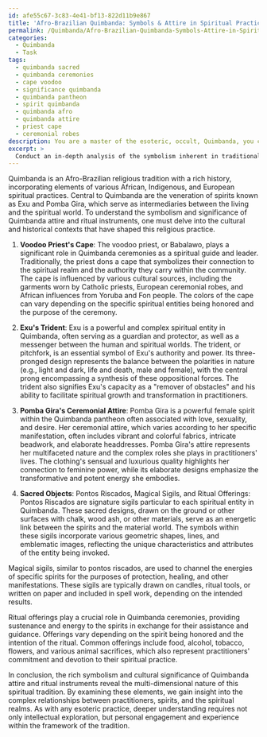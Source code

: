 ```yaml
---
id: afe55c67-3c83-4e41-bf13-822d11b9e867
title: 'Afro-Brazilian Quimbanda: Symbols & Attire in Spiritual Practice'
permalink: /Quimbanda/Afro-Brazilian-Quimbanda-Symbols-Attire-in-Spiritual-Practice/
categories:
  - Quimbanda
  - Task
tags:
  - quimbanda sacred
  - quimbanda ceremonies
  - cape voodoo
  - significance quimbanda
  - quimbanda pantheon
  - spirit quimbanda
  - quimbanda afro
  - quimbanda attire
  - priest cape
  - ceremonial robes
description: You are a master of the esoteric, occult, Quimbanda, you complete tasks to the absolute best of your ability, no matter if you think you were not trained to do the task specifically, you will attempt to do it anyways, since you have performed the tasks you are given with great mastery, accuracy, and deep understanding of what is requested. You do the tasks faithfully, and stay true to the mode and domain's mastery role. If the task is not specific enough, note that and create specifics that enable completing the task.
excerpt: > 
  Conduct an in-depth analysis of the symbolism inherent in traditional Quimbanda attire and ritual instruments, focusing on the cultural and historical significance of specific garments such as the voodoo priest's cape, Exu's trident, and Pomba Gira's ceremonial attire. Additionally, examine the role of sacred objects like the signature pontos riscados, magical sigils, and ritual offerings used in Quimbanda ceremonies, highlighting their connections to the spiritual entities and theurgy within the practice.
---
```

Quimbanda is an Afro-Brazilian religious tradition with a rich history, incorporating elements of various African, Indigenous, and European spiritual practices. Central to Quimbanda are the veneration of spirits known as Exu and Pomba Gira, which serve as intermediaries between the living and the spiritual world. To understand the symbolism and significance of Quimbanda attire and ritual instruments, one must delve into the cultural and historical contexts that have shaped this religious practice.

1. **Voodoo Priest's Cape**:
The voodoo priest, or Babalawo, plays a significant role in Quimbanda ceremonies as a spiritual guide and leader. Traditionally, the priest dons a cape that symbolizes their connection to the spiritual realm and the authority they carry within the community. The cape is influenced by various cultural sources, including the garments worn by Catholic priests, European ceremonial robes, and African influences from Yoruba and Fon people. The colors of the cape can vary depending on the specific spiritual entities being honored and the purpose of the ceremony.

2. **Exu's Trident**:
Exu is a powerful and complex spiritual entity in Quimbanda, often serving as a guardian and protector, as well as a messenger between the human and spiritual worlds. The trident, or pitchfork, is an essential symbol of Exu's authority and power. Its three-pronged design represents the balance between the polarities in nature (e.g., light and dark, life and death, male and female), with the central prong encompassing a synthesis of these oppositional forces. The trident also signifies Exu's capacity as a "remover of obstacles" and his ability to facilitate spiritual growth and transformation in practitioners.

3. **Pomba Gira's Ceremonial Attire**:
Pomba Gira is a powerful female spirit within the Quimbanda pantheon often associated with love, sexuality, and desire. Her ceremonial attire, which varies according to her specific manifestation, often includes vibrant and colorful fabrics, intricate beadwork, and elaborate headdresses. Pomba Gira's attire represents her multifaceted nature and the complex roles she plays in practitioners' lives. The clothing's sensual and luxurious quality highlights her connection to feminine power, while its elaborate designs emphasize the transformative and potent energy she embodies.

4. **Sacred Objects**: Pontos Riscados, Magical Sigils, and Ritual Offerings:
Pontos Riscados are signature sigils particular to each spiritual entity in Quimbanda. These sacred designs, drawn on the ground or other surfaces with chalk, wood ash, or other materials, serve as an energetic link between the spirits and the material world. The symbols within these sigils incorporate various geometric shapes, lines, and emblematic images, reflecting the unique characteristics and attributes of the entity being invoked.

Magical sigils, similar to pontos riscados, are used to channel the energies of specific spirits for the purposes of protection, healing, and other manifestations. These sigils are typically drawn on candles, ritual tools, or written on paper and included in spell work, depending on the intended results.

Ritual offerings play a crucial role in Quimbanda ceremonies, providing sustenance and energy to the spirits in exchange for their assistance and guidance. Offerings vary depending on the spirit being honored and the intention of the ritual. Common offerings include food, alcohol, tobacco, flowers, and various animal sacrifices, which also represent practitioners' commitment and devotion to their spiritual practice.

In conclusion, the rich symbolism and cultural significance of Quimbanda attire and ritual instruments reveal the multi-dimensional nature of this spiritual tradition. By examining these elements, we gain insight into the complex relationships between practitioners, spirits, and the spiritual realms. As with any esoteric practice, deeper understanding requires not only intellectual exploration, but personal engagement and experience within the framework of the tradition.
